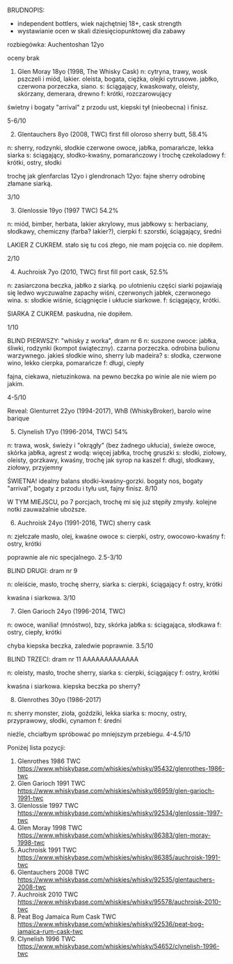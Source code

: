 BRUDNOPIS:


* independent bottlers, wiek najchętniej 18+, cask strength
* wystawianie ocen w skali dziesięciopunktowej dla zabawy

rozbiegówka: Auchentoshan 12yo

oceny brak

1. Glen Moray 18yo (1998, The Whisky Cask)
n: cytryna, trawy, wosk pszczeli i miód, lakier.
oleista, bogata, ciężka, olejki cytrusowe.
jabłko, czerwona porzeczka, siano.
s: ściągający, kwaskowaty, oleisty, skórzany, demerara, drewno
f: krótki, rozczarowujący

świetny i bogaty "arrival" z przodu ust, kiepski tył (nieobecna) i finisz.

5-6/10

2. Glentauchers 8yo (2008, TWC)
first fill oloroso sherry butt, 58.4%

n: sherry, rodzynki, słodkie czerwone owoce, jabłka, pomarańcze, lekka siarka
s: ściągający, słodko-kwaśny, pomarańczowy i trochę czekoladowy
f: krótki, ostry, słodki

trochę jak glenfarclas 12yo i glendronach 12yo: fajne sherry odrobinę złamane siarką.

3/10

3. Glenlossie 19yo (1997 TWC)
54.2%

n: miód, bimber, herbata, lakier akrylowy, mus jabłkowy
s: herbaciany, słodkawy, chemiczny (farba? lakier?), cierpki
f: szorstki, ściągający, średni

LAKIER Z CUKREM. stało się tu coś złego, nie mam pojęcia co. nie dopiłem.

2/10

4. Auchroisk 7yo (2010, TWC)
first fill port cask, 52.5%

n: zasiarczona beczka, jabłko z siarką. po ulotnieniu części siarki pojawiają się ledwo wyczuwalne zapachy wiśni, czerwonych jabłek, czerwonego wina.
s: słodkie wiśnie, ściągnięcie i ukłucie siarkowe.
f: ściągający, krótki.

SIARKA Z CUKREM. paskudna, nie dopiłem.

1/10


BLIND PIERWSZY: "whisky z worka", dram nr 6
n: suszone owoce: jabłka, śliwki, rodzynki (kompot świąteczny). czarna porzeczka.
odrobina bulionu warzywnego. jakieś słodkie wino, sherry lub madeira?
s: słodka, czerwone wino, lekko cierpka, pomarańcze
f: długi, ciepły

fajna, ciekawa, nietuzinkowa. na pewno beczka po winie ale nie wiem po jakim.

4-5/10

Reveal: Glenturret 22yo (1994-2017), WhB (WhiskyBroker), barolo wine barique

5. Clynelish 17yo (1996-2014, TWC)
54%

n: trawa, wosk, świeży i "okrągły" (bez żadnego ukłucia), świeże owoce, skórka jabłka, agrest
z wodą: więcej jabłka, trochę gruszki
s: słodki, ziołowy, oleisty, gorzkawy, kwaśny, trochę jak syrop na kaszel
f: długi, słodkawy, ziołowy, przyjemny

ŚWIETNA! idealny balans słodki-kwaśny-gorzki. bogaty nos, bogaty "arrival", bogaty z przodu i tyłu ust, fajny finisz.
8/10



W TYM MIEJSCU, po 7 porcjach, trochę mi się już stępiły zmysły. kolejne notki zauważalnie uboższe.



6. Auchroisk 24yo (1991-2016, TWC)
sherry cask

n: zjełczałe masło, olej, kwaśne owoce
s: cierpki, ostry, owocowo-kwaśny
f: ostry, krótki

poprawnie ale nic specjalnego.
2.5-3/10


BLIND DRUGI: dram nr 9

n: oleiście, masło, trochę sherry, siarka
s: cierpki, ściągający
f: ostry, krótki

kwaśna i siarkowa.
3/10


7. Glen Garioch 24yo (1996-2014, TWC)

n: owoce, wanilia! (mnóstwo), bzy, skórka jabłka
s: ściągająca, słodkawa
f: ostry, ciepły, krótki

chyba kiepska beczka, zaledwie poprawnie.
3.5/10


BLIND TRZECI: dram nr 11 AAAAAAAAAAAAA

n: oleisty, masło, troche sherry, siarka
s: cierpki, ściągający
f: ostry, krótki

kwaśna i siarkowa. kiepska beczka po sherry?


8. Glenrothes 30yo (1986-2017)

n: sherry monster, zioła, goździki, lekka siarka
s: mocny, ostry, przyprawowy, słodki, cynamon
f: średni

nieźle, chciałbym spróbować po mniejszym przebiegu.
4-4.5/10








Poniżej lista pozycji:

1. Glenrothes 1986 TWC https://www.whiskybase.com/whiskies/whisky/95432/glenrothes-1986-twc 
2. Glen Garioch 1991 TWC https://www.whiskybase.com/whiskies/whisky/66959/glen-garioch-1991-twc 
3. Glenlossie 1997 TWC https://www.whiskybase.com/whiskies/whisky/92534/glenlossie-1997-twc 
4. Glen Moray 1998 TWC https://www.whiskybase.com/whiskies/whisky/86383/glen-moray-1998-twc 
5. Auchroisk 1991 TWC https://www.whiskybase.com/whiskies/whisky/86385/auchroisk-1991-twc 
6. Glentauchers 2008 TWC https://www.whiskybase.com/whiskies/whisky/92535/glentauchers-2008-twc 
7. Auchroisk 2010 TWC https://www.whiskybase.com/whiskies/whisky/95578/auchroisk-2010-twc 
8. Peat Bog Jamaica Rum Cask TWC https://www.whiskybase.com/whiskies/whisky/92536/peat-bog-jamaica-rum-cask-twc 
9. Clynelish 1996 TWC https://www.whiskybase.com/whiskies/whisky/54652/clynelish-1996-twc 